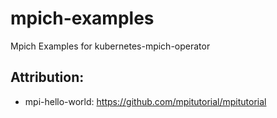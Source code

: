 # mpich-examples

Mpich Examples for kubernetes-mpich-operator

## Attribution:

- mpi-hello-world: https://github.com/mpitutorial/mpitutorial

